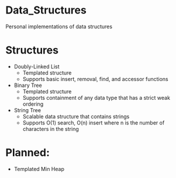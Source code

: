 # Data_Structures
Personal implementations of data structures 

# Structures
  * Doubly-Linked List
      * Templated structure 
      * Supports basic insert, removal, find, and accessor functions
  * Binary Tree
      * Templated structure 
      * Supports containment of any data type that has a strict weak ordering 
  * String Tree
      * Scalable data structure that contains strings
      * Supports O(1) search, O(n) insert where n is the number of characters in the string
      
# Planned:
  * Templated Min Heap
